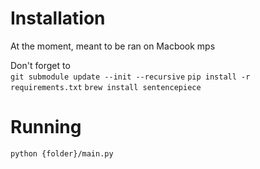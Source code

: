 # Installation

At the moment, meant to be ran on Macbook mps

Don't forget to\
`git submodule update --init --recursive`
`pip install -r requirements.txt`
`brew install sentencepiece`

# Running

`python {folder}/main.py`
